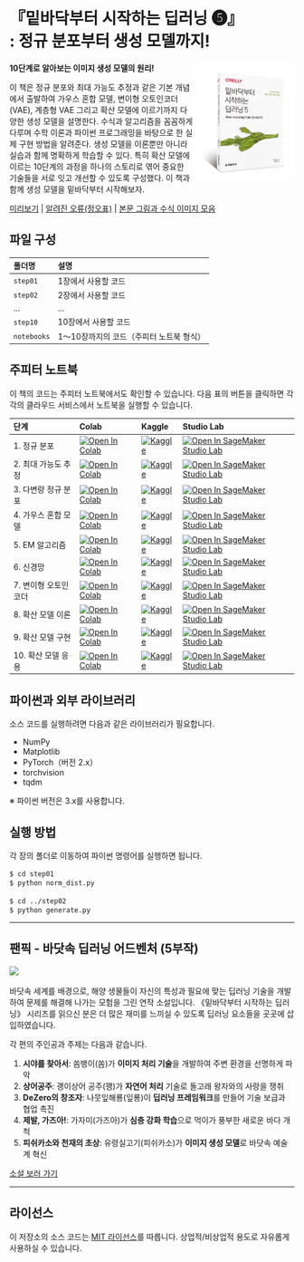 # 『밑바닥부터 시작하는 딥러닝 ❺』<br>: 정규 분포부터 생성 모델까지!

<a href="https://product.kyobobook.co.kr/detail/S000214507043"><img src="https://github.com/WegraLee/deep-learning-from-scratch-5/blob/main/cover.png?raw=true" width="180" align=right></a>

**10단계로 알아보는 이미지 생성 모델의 원리!**

이 책은 정규 분포와 최대 가능도 추정과 같은 기본 개념에서 출발하여 가우스 혼합 모델, 변이형 오토인코더(VAE), 계층형 VAE 그리고 확산 모델에 이르기까지 다양한 생성 모델을 설명한다. 수식과 알고리즘을 꼼꼼하게 다루며 수학 이론과 파이썬 프로그래밍을 바탕으로 한 실제 구현 방법을 알려준다. 생성 모델을 이론뿐만 아니라 실습과 함께 명확하게 학습할 수 있다. 특히 확산 모델에 이르는 10단계의 과정을 하나의 스토리로 엮어 중요한 기술들을 서로 잇고 개선할 수 있도록 구성했다. 이 책과 함께 생성 모델을 밑바닥부터 시작해보자.

[미리보기](https://www.yes24.com/Product/Viewer/Preview/134648807) | [알려진 오류(정오표)](https://docs.google.com/document/d/1SU7b_emm3Lqha4BfVLTr4Ae6eTg32BkKFWMEXl6N_vA) | [본문 그림과 수식 이미지 모음](https://drive.google.com/file/d/1bMxCjB_SJzc7oJ913QT6Yn9sn3fjsymn/view?usp=drive_link)

## 파일 구성

|폴더명 |설명                             |
|:--        |:--                              |
|`step01`   |1장에서 사용할 코드  |
|`step02`   |2장에서 사용할 코드  |
|...        |...                              |
|`step10`   |10장에서 사용할 코드 |
|`notebooks`   |1〜10장까지의 코드（주피터 노트북 형식）|


## 주피터 노트북

이 책의 코드는 주피터 노트북에서도 확인할 수 있습니다. 다음 표의 버튼을 클릭하면 각각의 클라우드 서비스에서 노트북을 실행할 수 있습니다.

| 단계 | Colab | Kaggle | Studio Lab |
| :--- | :--- | :--- | :--- |
| 1. 정규 분포 | [![Open In Colab](https://colab.research.google.com/assets/colab-badge.svg)](https://colab.research.google.com/github/oreilly-japan/deep-learning-from-scratch-5/blob/master/notebooks/01_normal.ipynb) | [![Kaggle](https://kaggle.com/static/images/open-in-kaggle.svg)](https://kaggle.com/kernels/welcome?src=https://github.com/oreilly-japan/deep-learning-from-scratch-5/blob/master/notebooks/01_normal.ipynb) | [![Open In SageMaker Studio Lab](https://studiolab.sagemaker.aws/studiolab.svg)](https://studiolab.sagemaker.aws/import/github/oreilly-japan/deep-learning-from-scratch-5/blob/master/notebooks/01_normal.ipynb) |
| 2. 최대 가능도 추정 | [![Open In Colab](https://colab.research.google.com/assets/colab-badge.svg)](https://colab.research.google.com/github/oreilly-japan/deep-learning-from-scratch-5/blob/master/notebooks/02_mle.ipynb) | [![Kaggle](https://kaggle.com/static/images/open-in-kaggle.svg)](https://kaggle.com/kernels/welcome?src=https://github.com/oreilly-japan/deep-learning-from-scratch-5/blob/master/notebooks/02_mle.ipynb) | [![Open In SageMaker Studio Lab](https://studiolab.sagemaker.aws/studiolab.svg)](https://studiolab.sagemaker.aws/import/github/oreilly-japan/deep-learning-from-scratch-5/blob/master/notebooks/02_mle.ipynb) |
| 3. 다변량 정규 분포 | [![Open In Colab](https://colab.research.google.com/assets/colab-badge.svg)](https://colab.research.google.com/github/oreilly-japan/deep-learning-from-scratch-5/blob/master/notebooks/03_multi_normal.ipynb) | [![Kaggle](https://kaggle.com/static/images/open-in-kaggle.svg)](https://kaggle.com/kernels/welcome?src=https://github.com/oreilly-japan/deep-learning-from-scratch-5/blob/master/notebooks/03_multi_normal.ipynb) | [![Open In SageMaker Studio Lab](https://studiolab.sagemaker.aws/studiolab.svg)](https://studiolab.sagemaker.aws/import/github/oreilly-japan/deep-learning-from-scratch-5/blob/master/notebooks/03_multi_normal.ipynb) |
| 4. 가우스 혼합 모델 | [![Open In Colab](https://colab.research.google.com/assets/colab-badge.svg)](https://colab.research.google.com/github/oreilly-japan/deep-learning-from-scratch-5/blob/master/notebooks/04_gmm.ipynb) | [![Kaggle](https://kaggle.com/static/images/open-in-kaggle.svg)](https://kaggle.com/kernels/welcome?src=https://github.com/oreilly-japan/deep-learning-from-scratch-5/blob/master/notebooks/04_gmm.ipynb) | [![Open In SageMaker Studio Lab](https://studiolab.sagemaker.aws/studiolab.svg)](https://studiolab.sagemaker.aws/import/github/oreilly-japan/deep-learning-from-scratch-5/blob/master/notebooks/04_gmm.ipynb) |
| 5. EM 알고리즘 | [![Open In Colab](https://colab.research.google.com/assets/colab-badge.svg)](https://colab.research.google.com/github/oreilly-japan/deep-learning-from-scratch-5/blob/master/notebooks/05_em.ipynb) | [![Kaggle](https://kaggle.com/static/images/open-in-kaggle.svg)](https://kaggle.com/kernels/welcome?src=https://github.com/oreilly-japan/deep-learning-from-scratch-5/blob/master/notebooks/05_em.ipynb) | [![Open In SageMaker Studio Lab](https://studiolab.sagemaker.aws/studiolab.svg)](https://studiolab.sagemaker.aws/import/github/oreilly-japan/deep-learning-from-scratch-5/blob/master/notebooks/05_em.ipynb) |
| 6. 신경망 | [![Open In Colab](https://colab.research.google.com/assets/colab-badge.svg)](https://colab.research.google.com/github/oreilly-japan/deep-learning-from-scratch-5/blob/master/notebooks/06_pytorch.ipynb) | [![Kaggle](https://kaggle.com/static/images/open-in-kaggle.svg)](https://kaggle.com/kernels/welcome?src=https://github.com/oreilly-japan/deep-learning-from-scratch-5/blob/master/notebooks/06_pytorch.ipynb) | [![Open In SageMaker Studio Lab](https://studiolab.sagemaker.aws/studiolab.svg)](https://studiolab.sagemaker.aws/import/github/oreilly-japan/deep-learning-from-scratch-5/blob/master/notebooks/06_pytorch.ipynb) |
| 7. 변이형 오토인코더 | [![Open In Colab](https://colab.research.google.com/assets/colab-badge.svg)](https://colab.research.google.com/github/oreilly-japan/deep-learning-from-scratch-5/blob/master/notebooks/07_vae.ipynb) | [![Kaggle](https://kaggle.com/static/images/open-in-kaggle.svg)](https://kaggle.com/kernels/welcome?src=https://github.com/oreilly-japan/deep-learning-from-scratch-5/blob/master/notebooks/07_vae.ipynb) | [![Open In SageMaker Studio Lab](https://studiolab.sagemaker.aws/studiolab.svg)](https://studiolab.sagemaker.aws/import/github/oreilly-japan/deep-learning-from-scratch-5/blob/master/notebooks/07_vae.ipynb) |
| 8. 확산 모델 이론 | [![Open In Colab](https://colab.research.google.com/assets/colab-badge.svg)](https://colab.research.google.com/github/oreilly-japan/deep-learning-from-scratch-5/blob/master/notebooks/08_hvae.ipynb) | [![Kaggle](https://kaggle.com/static/images/open-in-kaggle.svg)](https://kaggle.com/kernels/welcome?src=https://github.com/oreilly-japan/deep-learning-from-scratch-5/blob/master/notebooks/08_hvae.ipynb) | [![Open In SageMaker Studio Lab](https://studiolab.sagemaker.aws/studiolab.svg)](https://studiolab.sagemaker.aws/import/github/oreilly-japan/deep-learning-from-scratch-5/blob/master/notebooks/08_hvae.ipynb) |
| 9. 확산 모델 구현 | [![Open In Colab](https://colab.research.google.com/assets/colab-badge.svg)](https://colab.research.google.com/github/oreilly-japan/deep-learning-from-scratch-5/blob/master/notebooks/09_diffusion.ipynb) | [![Kaggle](https://kaggle.com/static/images/open-in-kaggle.svg)](https://kaggle.com/kernels/welcome?src=https://github.com/oreilly-japan/deep-learning-from-scratch-5/blob/master/notebooks/09_diffusion.ipynb) | [![Open In SageMaker Studio Lab](https://studiolab.sagemaker.aws/studiolab.svg)](https://studiolab.sagemaker.aws/import/github/oreilly-japan/deep-learning-from-scratch-5/blob/master/notebooks/09_diffusion.ipynb) |
| 10. 확산 모델 응용 | [![Open In Colab](https://colab.research.google.com/assets/colab-badge.svg)](https://colab.research.google.com/github/oreilly-japan/deep-learning-from-scratch-5/blob/master/notebooks/10_diffusion2.ipynb) | [![Kaggle](https://kaggle.com/static/images/open-in-kaggle.svg)](https://kaggle.com/kernels/welcome?src=https://github.com/oreilly-japan/deep-learning-from-scratch-5/blob/master/notebooks/10_diffusion2.ipynb) | [![Open In SageMaker Studio Lab](https://studiolab.sagemaker.aws/studiolab.svg)](https://studiolab.sagemaker.aws/import/github/oreilly-japan/deep-learning-from-scratch-5/blob/master/notebooks/10_diffusion2.ipynb) |


## 파이썬과 외부 라이브러리

소스 코드를 실행하려면 다음과 같은 라이브러리가 필요합니다.

* NumPy
* Matplotlib
* PyTorch（버전 2.x）
* torchvision
* tqdm

※ 파이썬 버전은 3.x를 사용합니다.


## 실행 방법

각 장의 폴더로 이동하여 파이썬 명령어를 실행하면 됩니다.

```
$ cd step01
$ python norm_dist.py

$ cd ../step02
$ python generate.py
```

---

## 팬픽 - 바닷속 딥러닝 어드벤처 (5부작)

<img src="https://github.com/WegraLee/deep-learning-from-scratch-5/blob/main/posters/%E1%84%87%E1%85%A1%E1%84%83%E1%85%A1%E1%86%BA%E1%84%89%E1%85%A9%E1%86%A8%20%E1%84%83%E1%85%B5%E1%86%B8%E1%84%85%E1%85%A5%E1%84%82%E1%85%B5%E1%86%BC%20%E1%84%8B%E1%85%A5%E1%84%83%E1%85%B3%E1%84%87%E1%85%A6%E1%86%AB%E1%84%8E%E1%85%A5.png?raw=true">

바닷속 세계를 배경으로, 해양 생물들이 자신의 특성과 필요에 맞는 딥러닝 기술을 개발하여 문제를 해결해 나가는 모험을 그린 연작 소설입니다. 《밑바닥부터 시작하는 딥러닝》 시리즈를 읽으신 분은 더 많은 재미를 느끼실 수 있도록 딥러닝 요소들을 곳곳에 삽입하였습니다.

각 편의 주인공과 주제는 다음과 같습니다.

1. **시야를 찾아서**: 쏨뱅이(쏨)가 **이미지 처리 기술**을 개발하여 주변 환경을 선명하게 파악
1. **상어공주**: 괭이상어 공주(꽹)가 **자연어 처리** 기술로 돌고래 왕자와의 사랑을 쟁취
1. **DeZero의 창조자**: 나뭇잎해룡(잎룡)이 **딥러닝 프레임워크**를 만들어 기술 보급과 협업 촉진
1. **제발, 가즈아!**: 가자미(가즈아)가 **심층 강화 학습**으로 먹이가 풍부한 새로운 바다 개척
1. **피쉬카소와 천재의 초상**: 유령실고기(피쉬카소)가 **이미지 생성 모델**로 바닷속 예술계 혁신

<a href="https://www.hanbit.co.kr/channel/series/series_detail_list.html?hcs_idx=34" target="_blank" rel="noopener noreferrer">소설 보러 가기</a>

---

## 라이선스

이 저장소의 소스 코드는 [MIT 라이선스](http://www.opensource.org/licenses/MIT)를 따릅니다. 상업적/비상업적 용도로 자유롭게 사용하실 수 있습니다.
